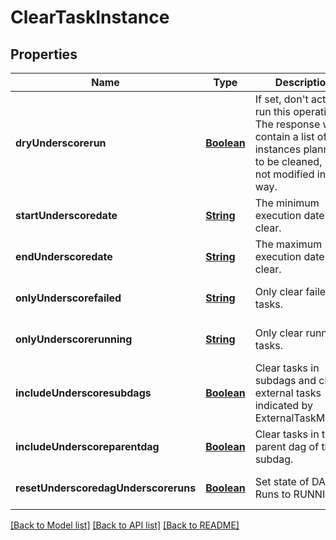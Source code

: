 # ClearTaskInstance
## Properties

Name | Type | Description | Notes
------------ | ------------- | ------------- | -------------
**dryUnderscorerun** | [**Boolean**](boolean.md) | If set, don&#39;t actually run this operation. The response will contain a list of task instances planned to be cleaned, but not modified in any way.  | [optional] [default to true]
**startUnderscoredate** | [**String**](string.md) | The minimum execution date to clear. | [optional] [default to null]
**endUnderscoredate** | [**String**](string.md) | The maximum execution date to clear. | [optional] [default to null]
**onlyUnderscorefailed** | [**String**](string.md) | Only clear failed tasks. | [optional] [default to null]
**onlyUnderscorerunning** | [**String**](string.md) | Only clear running tasks. | [optional] [default to null]
**includeUnderscoresubdags** | [**Boolean**](boolean.md) | Clear tasks in subdags and clear external tasks indicated by ExternalTaskMarker. | [optional] [default to null]
**includeUnderscoreparentdag** | [**Boolean**](boolean.md) | Clear tasks in the parent dag of the subdag. | [optional] [default to null]
**resetUnderscoredagUnderscoreruns** | [**Boolean**](boolean.md) | Set state of DAG Runs to RUNNING. | [optional] [default to null]

[[Back to Model list]](../README.md#documentation-for-models) [[Back to API list]](../README.md#documentation-for-api-endpoints) [[Back to README]](../README.md)

